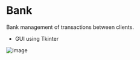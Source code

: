 # Bank 
  Bank management of transactions between clients. 

- GUI using Tkinter

![image](https://user-images.githubusercontent.com/49592750/192899960-399a5dec-c931-4873-a1f4-7c8a213259e6.png)
